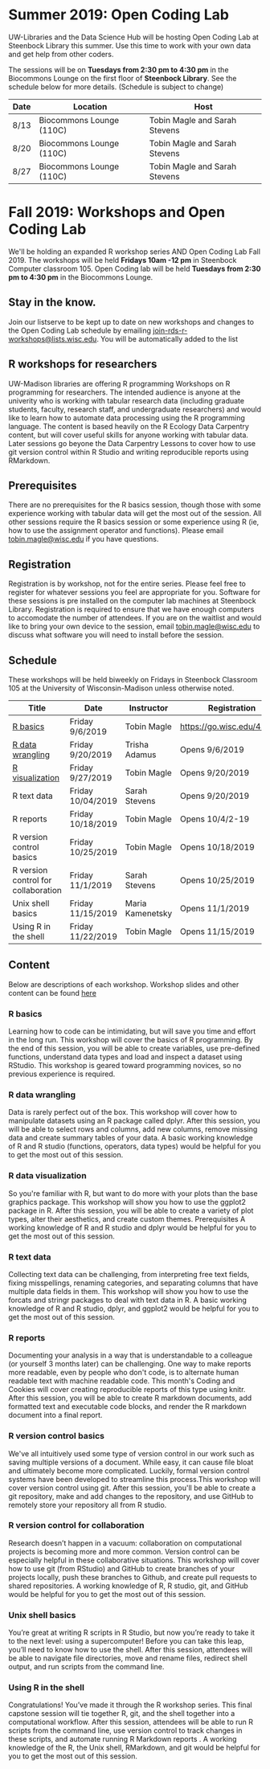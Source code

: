 # Summer 2019: Open Coding Lab

UW-Libraries and the Data Science Hub will be hosting Open Coding Lab at Steenbock Library this summer. Use this time to work with your own data and get help from other coders. 

The sessions will be on **Tuesdays from 2:30 pm to 4:30 pm** in the Biocommons Lounge on the first floor of **Steenbock Library**. See the schedule below for more details. (Schedule is subject to change)

Date | Location | Host
-----|--------- |--------
8/13 | Biocommons Lounge (110C)| Tobin Magle and Sarah Stevens
8/20 | Biocommons Lounge (110C)| Tobin Magle and Sarah Stevens
8/27 | Biocommons Lounge (110C)| Tobin Magle and Sarah Stevens

# Fall 2019: Workshops and Open Coding Lab
We'll be holding an expanded R workshop series AND Open Coding Lab Fall 2019. The workshops will be held **Fridays 10am -12 pm** in Steenbock Computer classroom 105. Open Coding lab will be held **Tuesdays from 2:30 pm to 4:30 pm** in the Biocommons Lounge. 

## Stay in the know. 
Join our listserve to be kept up to date on new workshops and changes to the Open Coding Lab schedule by emailing join-rds-r-workshops@lists.wisc.edu. You will be automatically added to the list

## R workshops for researchers
UW-Madison libraries are offering R programming Workshops on R programming for researchers. The intended audience is anyone at the univerity who is working with tabular research data (including graduate students, faculty, research staff, and undergraduate researchers) and would like to learn how to automate data processing using the R programming language. The content is based heavily on the R Ecology Data Carpentry content, but will cover useful skills for anyone working with tabular data. Later sessions go beyone the Data Carpentry Lessons to cover how to use git version control within R Studio and writing reproducible reports using RMarkdown.

## Prerequisites
There are no prerequisites for the R basics session, though those with some experience working with tabular data will get the most out of the session. All other sessions require the R basics session or some experience using R (ie, how to use the assignment operator and functions). Please email tobin.magle@wisc.edu if you have questions.

## Registration
Registration is by workshop, not for the entire series. Please feel free to register for whatever sessions you feel are appropriate for you. Software for these sessions is pre installed on the computer lab machines at Steenbock Library. Registration is required to ensure that we have enough computers to accomodate the number of attendees. If you are on the waitlist and would like to bring your own device to the session, email tobin.magle@wisc.edu to discuss what software you will need to install before the session.

## Schedule
These workshops will be held biweekly on Fridays in Steenbock Classroom 105 at the University of Wisconsin-Madison unless otherwise noted. 

Title|Date|Instructor|Registration
-----|----|----------|-------------
[R basics](https://researchguides.library.wisc.edu/R/basics)|Friday 9/6/2019|Tobin Magle|https://go.wisc.edu/43uh8r
[R data wrangling](https://researchguides.library.wisc.edu/R/tidyverse)|Friday 9/20/2019|Trisha Adamus|Opens 9/6/2019
[R visualization](https://researchguides.library.wisc.edu/R/ggplot2)| Friday 9/27/2019|Tobin Magle| Opens 9/20/2019
R text data|Friday 10/04/2019|Sarah Stevens|Opens 9/20/2019
R reports|Friday 10/18/2019|Tobin Magle|Opens 10/4/2-19
R version control basics|Friday 10/25/2019|Tobin Magle|Opens 10/18/2019
R version control for collaboration|Friday 11/1/2019|Sarah Stevens|Opens 10/25/2019
Unix shell basics|Friday 11/15/2019|Maria Kamenetsky|Opens 11/1/2019
Using R in the shell|Friday 11/22/2019|Tobin Magle|Opens 11/15/2019

## Content
Below are descriptions of each workshop. Workshop slides and other content can be found [here](https://researchguides.library.wisc.edu/R)

### R basics
Learning how to code can be intimidating, but will save you time and effort in the long run. This workshop will cover the basics of R programming. By the end of this session, you will be able to create variables, use pre-defined functions, understand data types and load and inspect a dataset using RStudio. This workshop is geared toward programming novices, so no previous experience is required.

### R data wrangling
Data is rarely perfect out of the box. This workshop will cover how to manipulate datasets using an R package called dplyr. After this session, you will be able to select rows and columns, add new columns, remove missing data and create summary tables of your data. A basic working knowledge of R and R studio (functions, operators, data types) would be helpful for you to get the most out of this session.

### R data visualization
So you're familiar with R, but want to do more with your plots than the base graphics package. This workshop will show you how to use the ggplot2 package in R. After this session, you will be able to create a variety of plot types, alter their aesthetics, and create custom themes. Prerequisites	A working knowledge of R and R studio and dplyr would be helpful for you to get the most out of this session.

### R text data
Collecting text data can be challenging, from interpreting free text fields, fixing misspellings, renaming categories, and separating columns that have multiple data fields in them. This workshop will show you how to use the forcats and stringr packages to deal with text data in R. A basic working knowledge of R and R studio, dplyr, and ggplot2 would be helpful for you to get the most out of this session.

### R reports
Documenting your analysis in a way that is understandable to a colleague (or yourself 3 months later) can be challenging. One way to make reports more readable, even by people who don't code, is to alternate human readable text with machine readable code. This month's Coding and Cookies will cover creating reproducible reports of this type using knitr. After this session, you will be able to create R markdown documents, add formatted text and executable code blocks, and render the R markdown document into a final report.

### R version control basics
We've all intuitively used some type of version control in our work such as saving multiple versions of a document. While easy, it can cause file bloat and ultimately become more complicated. Luckily, formal version control systems have been developed to streamline this process.This workshop will cover version control using git. After this session, you'll be able to create a git repository, make and add changes to the repository, and use GitHub to remotely store your repository all from R studio.

### R version control for collaboration
Research doesn’t happen in a vacuum: collaboration on computational projects is becoming more and more common. Version control can be especially helpful in these collaborative situations. This workshop will cover how to use git (from RStudio) and GitHub to create branches of your projects locally, push these branches to Github, and create pull requests to shared repositories. A working knowledge of R, R studio, git, and GitHub would be helpful for you to get the most out of this session.

### Unix shell basics
You’re great at writing R scripts in R Studio, but now you’re ready to take it to the next level: using a supercomputer! Before you can take this leap, you’ll need to know how to use the shell. After this session, attendees will be able to navigate file directories, move and rename files, redirect shell output, and run scripts from the command line. 

### Using R in the shell
Congratulations! You’ve made it through the R workshop series. This final capstone session will tie together R, git, and the shell together into a computational workflow. After this session, attendees will be able to run R scripts from the command line, use version control to track changes in these scripts, and automate running R Markdown reports . A working knowledge of the R, the Unix shell, RMarkdown, and git would be helpful for you to get the most out of this session. 
